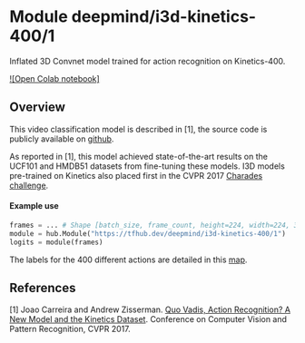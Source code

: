 # Module deepmind/i3d-kinetics-400/1
Inflated 3D Convnet model trained for action recognition on Kinetics-400.

<!-- dataset: Kinetics-400 -->
<!-- asset-path: legacy -->
<!-- module-type: video-classification -->
<!-- network-architecture: I3D -->
<!-- fine-tunable: false -->
<!-- format: hub -->


[![Open Colab notebook]](https://colab.research.google.com/github/tensorflow/hub/blob/master/examples/colab/action_recognition_with_tf_hub.ipynb)

## Overview

This video classification model is described in [1], the source code is publicly
available on [github](https://github.com/deepmind/kinetics-i3d).

As reported in [1], this model achieved state-of-the-art results on the UCF101
and HMDB51 datasets from fine-tuning these models. I3D models pre-trained on
Kinetics also placed first in the CVPR 2017 [Charades
challenge](http://vuchallenge.org/charades.html).

#### Example use
```python
frames = ... # Shape [batch_size, frame_count, height=224, width=224, 3]
module = hub.Module("https://tfhub.dev/deepmind/i3d-kinetics-400/1")
logits = module(frames)
```

The labels for the 400 different actions are detailed in this
[map](https://github.com/deepmind/kinetics-i3d/blob/master/data/label_map.txt).

## References
[1] Joao Carreira and Andrew Zisserman.
[Quo Vadis, Action Recognition? A New Model and the Kinetics Dataset](https://arxiv.org/abs/1705.07750).
Conference on Computer Vision and Pattern Recognition, CVPR 2017.
